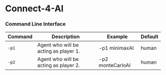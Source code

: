 # Connect-4-AI
### Command Line Interface

| Command | Description | Example | Default |
| --- | --- | --- | --- | 
| `-p1` | Agent who will be acting as player 1. | -p1 minimaxAI | human |
| `-p2` | Agent who will be acting as player 2. | -p2 monteCarloAI | human |
